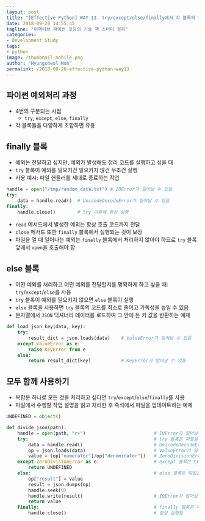 ```yaml
---
layout: post
title: "[Effective Python] WAY 13. try/except/else/finally에서 각 블록의 장점을 이용하자"
date: 2018-09-20 14:55:45
tagline: "이펙티브 파이썬 코딩의 기술 책 스터디 정리"
categories:
- Development Study
tags:
- python
image: /thumbnail-mobile.png
author: "Hyungcheol Noh"
permalink: /2018-09-20-effective-python-way13
---
```


## 파이썬 예외처리 과정
- 4번의 구분되는 시점
  - `try`, `except`, `else`, `finally`
- 각 블록들을 다양하게 조합하면 유용

## finally 블록
- 예외는 전달하고 싶지만, 예외가 발생해도 정리 코드를 실행하고 싶을 때
- `try` 블록이 예외를 일으키건 일으키지 않건 무조건 실행
- 사용 예시: 파일 핸들러를 제대로 종료하는 작업

```python
handle = open("/tmp/random_data.txt") # IOError가 일어날 수 있음
try:
    data = handle.read()  # UnicodeDecodeError가 일어날 수 있음
finally:
    handle.close()        # try 이후에 항상 실행
```

- `read` 메서드에서 발생한 예외는 항상 호출 코드까지 전달
- `close` 메서드 또한 `finally` 블록에서 실행되는 것이 보장
- 파일을 열 때 일어나는 예외는 `finally` 블록에서 처리하지 않아야 하므로 `try` 블록 앞에서 `open`을 호출해야 함

## else 블록
- 어떤 예외를 처리하고 어떤 예외를 전달할지를 명확하게 하고 싶을 때: `try`/`except`/`else`를 사용
- `try` 블록이 예외를 일으키지 않으면 `else` 블록이 실행
- `else` 블록을 사용하면 `try` 블록의 코드를 최소로 줄이고 가독성을 높일 수 있음
- 문자열에서 `JSON` 딕셔너리 데이터를 로드하여 그 안에 든 키 값을 반환하는 예제

```python
def load_json_key(data, key):
    try:
        result_dict = json.loads(data)    # ValueError가 일어날 수 있음
    except ValueError as e:
        raise KeyError from e
    else:
        return result_dict[key]           # KeyError가 일어날 수 있음
```

## 모두 함께 사용하기
- 복합문 하나로 모든 것을 처리하고 싶다면 `try`/`except`/`else`/`finally`를 사용
- 파일에서 수행할 작업 설명을 읽고 처리한 후 즉석에서 파일을 업데이트하는 예제

```python
UNDEFINED = object()

def divide_json(path):
    handle = open(path, "r+")                         # IOError가 일어날 수 있음
    try:                                              # try 블록은 파일을 읽고 처리하는 데 사용
        data = handle.read()                          # UnicodeDecodeError가 일어날 수 있음
        op = json.loads(data)                         # ValueError가 일어날 수 있음
        value = (op["numerator"]/op["denominator"])   # ZeroDivisionError가 일어날 수 있음
    except ZeroDivisionError as e:                    # except 블록은 try 블록에서 일어난 예외를 처리하는 데 사용
        return UNDEFINED
    else:                                             # else 블록은 파일을 즉석에서 업데이트하고 이와 관련된 예외가 전달되게 하는 데 사용
        op["result"] = value
        result = json.dumps(op)
        handle.seek(0)
        handle.write(result)                          # IOError가 일어날 수 있음
        return value
    finally:                                          # finally 블록은 파일 핸들을 정리하는 데 사용
        handle.close()                                # 항상 실행됨
```

